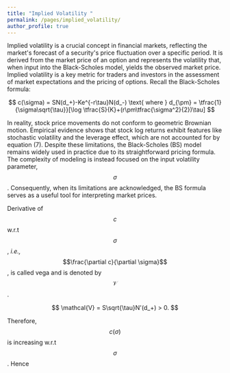 ```yaml
---
title: "Implied Volatility "
permalink: /pages/implied_volatility/
author_profile: true
---
```


Implied volatility is a crucial concept in financial markets, reflecting the market's forecast of a security's price fluctuation over a specific period. It is derived from the market price of an option and represents the volatility that, when input into the Black-Scholes model, yields the observed market price. Implied volatility is a key metric for traders and investors in the assessment of market expectations and the pricing of options. Recall the Black-Scholes formula:

$$
c(\sigma) = SN(d_+)-Ke^{-r\tau}N(d_-) \text{ where } d_{\pm} = \tfrac{1}{\sigma\sqrt{\tau}}[\log \tfrac{S}{K}+(r\pm\tfrac{\sigma^2}{2})\tau]
$$

In reality, stock price movements do not conform to geometric Brownian motion. Empirical evidence shows that stock log returns exhibit features like stochastic volatility and the leverage effect, which are not accounted for by equation (7). Despite these limitations, the Black-Scholes (BS) model remains widely used in practice due to its straightforward pricing formula. The complexity of modeling is instead focused on the input volatility parameter, 
$$\sigma$$. Consequently, when its limitations are acknowledged, the BS formula serves as a useful tool for interpreting market prices.

Derivative of $$c$$ w.r.t $$\sigma$$, _i.e.,_ $$\frac{\partial c}{\partial \sigma}$$, is called vega and 
 is denoted by $$\mathcal{V}$$.

$$
\mathcal{V} =  S\sqrt{\tau}N'(d_+) > 0.
$$

Therefore, $$c(\sigma)$$ is increasing w.r.t $$\sigma$$. Hence
